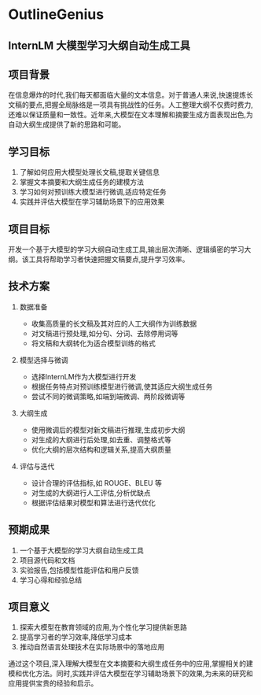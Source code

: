 # OutlineGenius
## InternLM 大模型学习大纲自动生成工具

## 项目背景

在信息爆炸的时代,我们每天都面临大量的文本信息。对于普通人来说,快速提炼长文稿的要点,把握全局脉络是一项具有挑战性的任务。人工整理大纲不仅费时费力,还难以保证质量和一致性。近年来,大模型在文本理解和摘要生成方面表现出色,为自动大纲生成提供了新的思路和可能。

## 学习目标

1. 了解如何应用大模型处理长文稿,提取关键信息
2. 掌握文本摘要和大纲生成任务的建模方法
3. 学习如何对预训练大模型进行微调,适应特定任务
4. 实践并评估大模型在学习辅助场景下的应用效果

## 项目目标

开发一个基于大模型的学习大纲自动生成工具,输出层次清晰、逻辑缜密的学习大纲。该工具将帮助学习者快速把握文稿要点,提升学习效率。

## 技术方案

1. 数据准备
   - 收集高质量的长文稿及其对应的人工大纲作为训练数据
   - 对文稿进行预处理,如分句、分词、去除停用词等
   - 将文稿和大纲转化为适合模型训练的格式

2. 模型选择与微调
   - 选择InternLM作为大模型进行开发
   - 根据任务特点对预训练模型进行微调,使其适应大纲生成任务
   - 尝试不同的微调策略,如端到端微调、两阶段微调等

3. 大纲生成
   - 使用微调后的模型对新文稿进行推理,生成初步大纲
   - 对生成的大纲进行后处理,如去重、调整格式等
   - 优化大纲的层次结构和逻辑关系,提高大纲质量

4. 评估与迭代
   - 设计合理的评估指标,如 ROUGE、BLEU 等
   - 对生成的大纲进行人工评估,分析优缺点
   - 根据评估结果对模型和算法进行迭代优化

## 预期成果

1. 一个基于大模型的学习大纲自动生成工具
2. 项目源代码和文档
3. 实验报告,包括模型性能评估和用户反馈
4. 学习心得和经验总结

## 项目意义

1. 探索大模型在教育领域的应用,为个性化学习提供新思路
2. 提高学习者的学习效率,降低学习成本
3. 推动自然语言处理技术在实际场景中的落地应用

通过这个项目,深入理解大模型在文本摘要和大纲生成任务中的应用,掌握相关的建模和优化方法。同时,实践并评估大模型在学习辅助场景下的效果,为未来的研究和应用提供宝贵的经验和启示。
